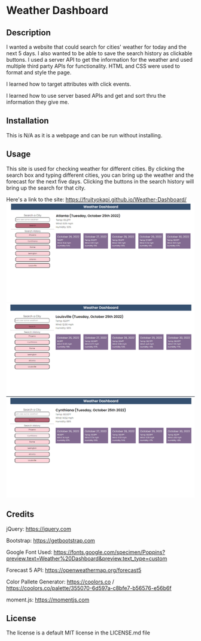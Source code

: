 # Weather Dashboard

## Description
I wanted a website that could search for cities' weather for today and the next 5 days. I also wanted to be able to save the search history as clickable buttons. I used a server API to get the information for the weather and used multiple third party APIs for functionality. HTML and CSS were used to format and style the page.

I learned how to target attributes with click events.

I learned how to use server based APIs and get and sort thru the information they give me.

## Installation
This is N/A as it is a webpage and can be run without installing.

## Usage
This site is used for checking weather for different cities. By clicking the search box and typing different cities, you can bring up the weather and the forecast for the next five days. Clicking the buttons in the search history will bring up the search for that city.

Here's a link to the site: https://fruityokapi.github.io/Weather-Dashboard/
![website screenshot1](./assets/images/Screenshot_123.png)
![website screenshot1](./assets/images/Screenshot_124.png)
![website screenshot1](./assets/images/Screenshot_125.png)
## Credits
jQuery: https://jquery.com

Bootstrap: https://getbootstrap.com

Google Font Used: https://fonts.google.com/specimen/Poppins?preview.text=Weather%20Dashboard&preview.text_type=custom

Forecast 5 API: https://openweathermap.org/forecast5

Color Pallete Generator: https://coolors.co / https://coolors.co/palette/355070-6d597a-c8bfe7-b56576-e56b6f

moment.js: https://momentjs.com


## License
The license is a default MIT license in the LICENSE.md file